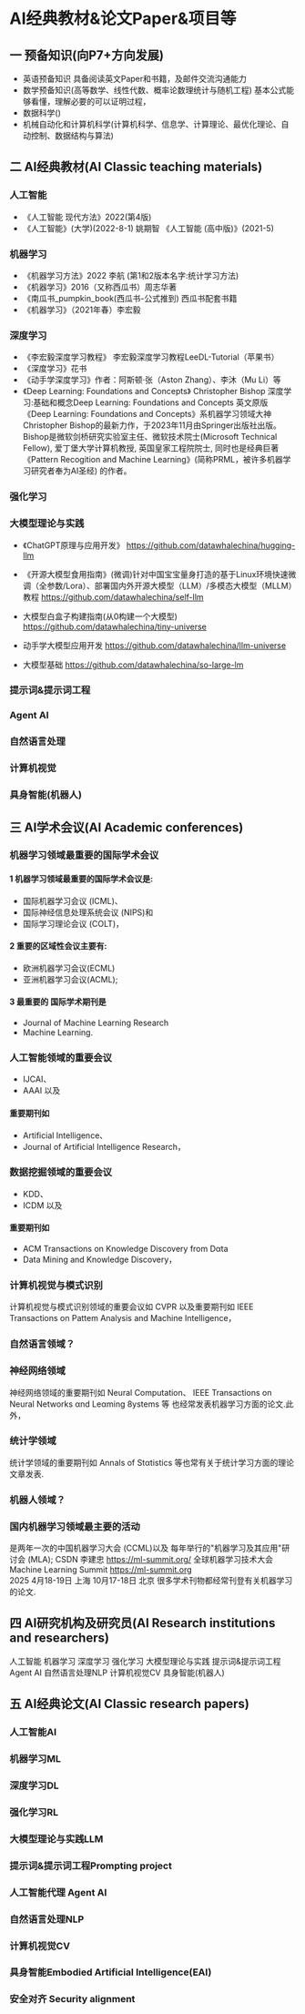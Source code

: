 # AI经典教材&论文Paper&项目等
## 一 预备知识(向P7+方向发展)
-  英语预备知识 具备阅读英文Paper和书籍，及邮件交流沟通能力
-  数学预备知识(高等数学、线性代数、概率论数理统计与随机工程) 基本公式能够看懂，理解必要的可以证明过程，
-  数据科学()
-  机械自动化和计算机科学(计算机科学、信息学、计算理论、最优化理论、自动控制、数据结构与算法) 

## 二 AI经典教材(AI Classic teaching materials)

### 人工智能
- 《人工智能 现代方法》2022(第4版)
- 《人工智能》(大学)(2022-8-1) 姚期智 《人工智能 (高中版)》(2021-5)

### 机器学习
- 《机器学习方法》2022 李航 (第1和2版本名字:统计学习方法)
- 《机器学习》2016（又称西瓜书）周志华著
- 《南瓜书_pumpkin_book(西瓜书-公式推到) 西瓜书配套书籍
- 《机器学习》（2021年春）李宏毅

### 深度学习
- 《李宏毅深度学习教程》 李宏毅深度学习教程LeeDL-Tutorial（苹果书）
- 《深度学习》花书 
- 《动手学深度学习》作者：阿斯顿·张（Aston Zhang）、李沐（Mu Li）等
- 《Deep Learning: Foundations and Concepts》 Christopher Bishop
深度学习:基础和概念Deep Learning: Foundations and Concepts 英文原版
《Deep Learning: Foundations and Concepts》系机器学习领域大神Christopher Bishop的最新力作，于2023年11月由Springer出版社出版。Bishop是微软剑桥研究实验室主任、微软技术院士(Microsoft Technical Fellow), 爱丁堡大学计算机教授, 英国皇家工程院院士, 同时也是经典巨著《Pattern Recogition and Machine Learning》(简称PRML，被许多机器学习研究者奉为AI圣经) 的作者。

### 强化学习

### 大模型理论与实践
- 《ChatGPT原理与应用开发》 
 https://github.com/datawhalechina/hugging-llm
- 《开源大模型食用指南》(微调)针对中国宝宝量身打造的基于Linux环境快速微调（全参数/Lora）、部署国内外开源大模型（LLM）/多模态大模型（MLLM）教程  https://github.com/datawhalechina/self-llm

- 大模型白盒子构建指南(从0构建一个大模型) https://github.com/datawhalechina/tiny-universe
- 动手学大模型应用开发 https://github.com/datawhalechina/llm-universe
- 大模型基础  https://github.com/datawhalechina/so-large-lm

### 提示词&提示词工程

### Agent AI

### 自然语言处理

### 计算机视觉

### 具身智能(机器人)




## 三 AI学术会议(AI Academic conferences)
### 机器学习领域最重要的国际学术会议
#### 1 机器学习领域最重要的国际学术会议是:
 - 国际机器学习会议 (ICML)、
 - 国际神经信息处理系统会议 (NIPS)和
 - 国际学习理论会议 (COLT)，
#### 2 重要的区域性会议主要有: 
 - 欧洲机器学习会议(ECML)
 - 亚洲机器学习会议(ACML); 
#### 3 最重要的 国际学术期刊是 
 - Journal of Machine Learning Research 
 - Machine Learning. 

### 人工智能领域的重要会议
 - IJCAI、 
 - AAAI 以及
#### 重要期刊如 
 - Artificial Intelligence、 
 - Journal of Artificial Intelligence Research， 


### 数据挖掘领域的重要会议
 - KDD、 
 - ICDM 以及
#### 重要期刊如
 - ACM Transactions on Knowledge Discovery  from Dαta
 - Data Mining and Knowledge Discovery， 

### 计算机视觉与模式识别 
计算机视觉与模式识别领域的重要会议如 CVPR 以及重要期刊如 IEEE Transactions on Pattem Analysis and Machine Intelligence， 
### 自然语言领域？
### 神经网络领域
神经网络领域的重要期刊如 Neural Computation、 IEEE Transactions on Neural Networks αnd Leαming 8ystems 等 也经常发表机器学习方面的论文.此外，
### 统计学领域
统计学领域的重要期刊如 Annals of Stαtistics 等也常有关于统计学习方面的理论文章发表. 
### 机器人领域？
 			
### 国内机器学习领域最主要的活动
是两年一次的中国机器学习大会 (CCML)以及
每年举行的"机器学习及其应用"研讨会 (MLA); 
CSDN 李建忠   https://ml-summit.org/
 全球机器学习技术大会 Machine Learning Summit  https://ml-summit.org   
2025 4月18-19日 上海  10月17-18日 北京
很多学术刊物都经常刊登有关机器学习的论文. 

## 四 AI研究机构及研究员(AI Research institutions and researchers)
人工智能
机器学习
深度学习
强化学习
大模型理论与实践
提示词&提示词工程
Agent AI
自然语言处理NLP
计算机视觉CV
具身智能(机器人)



## 五 AI经典论文(AI Classic research papers)
### 人工智能AI
### 机器学习ML
### 深度学习DL
### 强化学习RL
### 大模型理论与实践LLM
### 提示词&提示词工程Prompting project
### 人工智能代理 Agent AI
### 自然语言处理NLP
### 计算机视觉CV
### 具身智能Embodied Artificial Intelligence‌(EAI)
### 安全对齐 Security alignment

